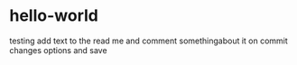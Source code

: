 # hello-world
testing 
add text to the read me and comment somethingabout it on commit changes options and save
